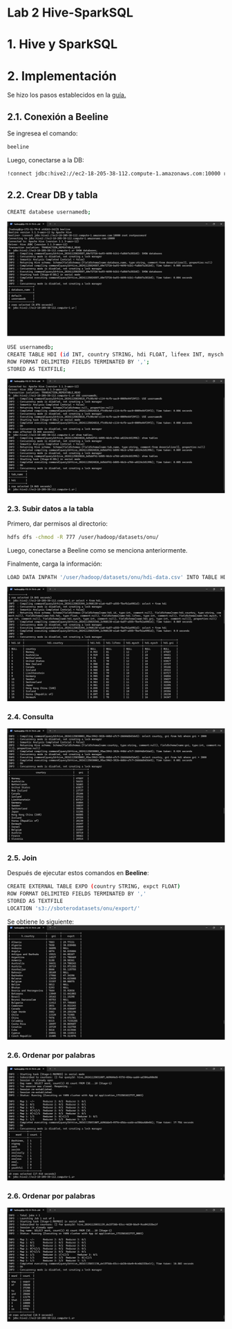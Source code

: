# Lab 2 Hive-SparkSQL

# 1. Hive y SparkSQL

# 2. Implementación

Se hizo los pasos establecidos en la [guía.](https://github.com/st0263eafit/st0263-242/tree/main/bigdata/03-hive-sparksql)

## 2.1. Conexión a Beeline

Se ingresea el comando:
```bash
beeline
```

Luego, conectarse a la DB:
```bash
!connect jdbc:hive2://ec2-18-205-38-112.compute-1.amazonaws.com:10000 root rootpassword`
```

## 2.2. Crear DB y tabla
```bash
CREATE databese usernamedb;
```

![DB](images/db.png)

```bash
USE usernamedb;
CREATE TABLE HDI (id INT, country STRING, hdi FLOAT, lifeex INT, mysch INT, eysch INT, gni INT);
ROW FORMAT DELIMITED FIELDS TERMINATED BY ',';
STORED AS TEXTFILE;
```

![Tabla](images/table.png)

### 2.3. Subir datos a la tabla

Primero, dar permisos al directorio:

```bash
hdfs dfs -chmod -R 777 /user/hadoop/datasets/onu/
```

Luego, conectarse a Beeline como se menciona anteriormente.

Finalmente, carga la información:

```bash
LOAD DATA INPATH '/user/hadoop/datasets/onu/hdi-data.csv' INTO TABLE HDI
```

![Mostar tabla](images/show_table.png)

### 2.4. Consulta

![Consulta](images/query.png)

### 2.5. Join

Después de ejecutar estos comandos en **Beeline**:

```bash
CREATE EXTERNAL TABLE EXPO (country STRING, expct FLOAT) 
ROW FORMAT DELIMITED FIELDS TERMINATED BY ',' 
STORED AS TEXTFILE 
LOCATION 's3://sboterodatasets/onu/export/'
```

Se obtiene lo siguiente:
![Join](images/join.png)

### 2.6. Ordenar por palabras

![Ordenar por palabras](images/word_sort.png)

### 2.6. Ordenar por palabras

![Ordenar por frecuencia](images/count.png)

